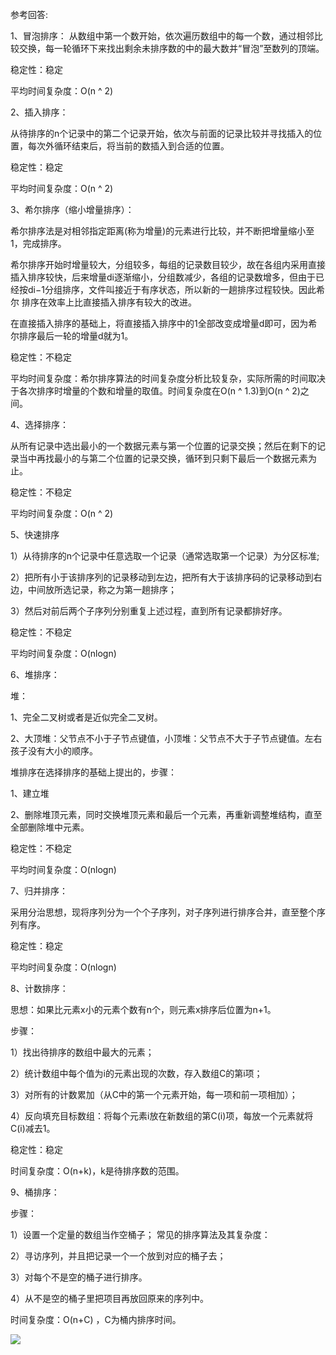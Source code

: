 参考回答:

1、冒泡排序：
从数组中第一个数开始，依次遍历数组中的每一个数，通过相邻比较交换，每一轮循环下来找出剩余未排序数的中的最大数并“冒泡”至数列的顶端。

稳定性：稳定

平均时间复杂度：O(n ^ 2)

2、插入排序：

从待排序的n个记录中的第二个记录开始，依次与前面的记录比较并寻找插入的位置，每次外循环结束后，将当前的数插入到合适的位置。

稳定性：稳定

平均时间复杂度：O(n ^ 2)

3、希尔排序（缩小增量排序）：

希尔排序法是对相邻指定距离(称为增量)的元素进行比较，并不断把增量缩小至1，完成排序。

希尔排序开始时增量较大，分组较多，每组的记录数目较少，故在各组内采用直接插入排序较快，后来增量di逐渐缩小，分组数减少，各组的记录数增多，但由于已经按di−1分组排序，文件叫接近于有序状态，所以新的一趟排序过程较快。因此希尔 排序在效率上比直接插入排序有较大的改进。

在直接插入排序的基础上，将直接插入排序中的1全部改变成增量d即可，因为希尔排序最后一轮的增量d就为1。

稳定性：不稳定

平均时间复杂度：希尔排序算法的时间复杂度分析比较复杂，实际所需的时间取决于各次排序时增量的个数和增量的取值。时间复杂度在O(n ^ 1.3)到O(n ^ 2)之间。

4、选择排序：

从所有记录中选出最小的一个数据元素与第一个位置的记录交换；然后在剩下的记录当中再找最小的与第二个位置的记录交换，循环到只剩下最后一个数据元素为止。

稳定性：不稳定

平均时间复杂度：O(n ^ 2)

5、快速排序

1）从待排序的n个记录中任意选取一个记录（通常选取第一个记录）为分区标准;

2）把所有小于该排序列的记录移动到左边，把所有大于该排序码的记录移动到右边，中间放所选记录，称之为第一趟排序；

3）然后对前后两个子序列分别重复上述过程，直到所有记录都排好序。

稳定性：不稳定

平均时间复杂度：O(nlogn)

6、堆排序：

堆：

1、完全二叉树或者是近似完全二叉树。

2、大顶堆：父节点不小于子节点键值，小顶堆：父节点不大于子节点键值。左右孩子没有大小的顺序。

堆排序在选择排序的基础上提出的，步骤：

1、建立堆

2、删除堆顶元素，同时交换堆顶元素和最后一个元素，再重新调整堆结构，直至全部删除堆中元素。

稳定性：不稳定

平均时间复杂度：O(nlogn)

7、归并排序：

采用分治思想，现将序列分为一个个子序列，对子序列进行排序合并，直至整个序列有序。

稳定性：稳定

平均时间复杂度：O(nlogn)

8、计数排序：

思想：如果比元素x小的元素个数有n个，则元素x排序后位置为n+1。

步骤：

1）找出待排序的数组中最大的元素；

2）统计数组中每个值为i的元素出现的次数，存入数组C的第i项；

3）对所有的计数累加（从C中的第一个元素开始，每一项和前一项相加）；

4）反向填充目标数组：将每个元素i放在新数组的第C(i)项，每放一个元素就将C(i)减去1。

稳定性：稳定

时间复杂度：O(n+k)，k是待排序数的范围。

9、桶排序：

步骤：

1）设置一个定量的数组当作空桶子； 常见的排序算法及其复杂度：

2）寻访序列，并且把记录一个一个放到对应的桶子去；

3）对每个不是空的桶子进行排序。

4）从不是空的桶子里把项目再放回原来的序列中。

时间复杂度：O(n+C) ，C为桶内排序时间。

![](https://gitee.com/yefangyong/blog-image/raw/master/png/20201113104719.png)